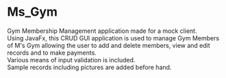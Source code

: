 # Ms_Gym

Gym Membership Management application made for a mock client.  
Using JavaFx, this CRUD GUI application is used to manage Gym Members of M's Gym allowing the user to add and delete members, view and edit records and to make payments.  
Various means of input validation is included.  
Sample records including pictures are added before hand.
